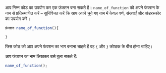 आप निम्न कोड का उपयोग कर एक फ़ंक्शन बना सकते हैं। `name_of_function` को अपने फंक्शन के नाम से प्रतिस्थापित करें – सुनिश्चित करें कि आप अपने चुने गए नाम में केवल वर्ण, संख्याएँ और अंडरस्कोर का उपयोग करें।

```javascript
फ़ंक्शन name_of_function(){

}
```

जिस कोड को आप अपने फंक्शन का भाग बनाना चाहते हैं वह `{` और `}` कोष्ठक के बीच होना चाहिए।

आप फंक्शन का नाम लिखकर उसे बुला सकते हैं:

```javascript
name_of_function();
```